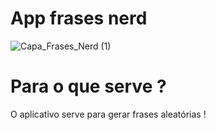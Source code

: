 # App frases nerd
![Capa_Frases_Nerd (1)](https://user-images.githubusercontent.com/77402907/109045653-9ae6b800-76b2-11eb-9dcc-2b1c6f86799e.jpg)

# Para o que serve ?

O aplicativo serve para gerar frases aleatórias !

